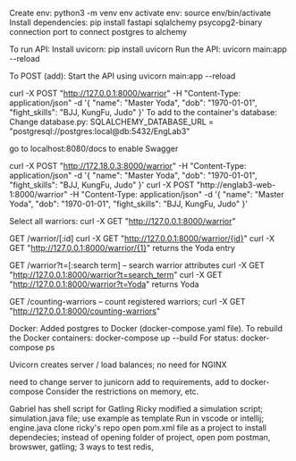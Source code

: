 Create env:
python3 -m venv env
activate env:
source env/bin/activate
Install dependencies:
pip install fastapi sqlalchemy psycopg2-binary
connection port to connect postgres to alchemy

To run API:
Install uvicorn: pip install uvicorn 
Run the API: uvicorn main:app --reload

To POST (add):
Start the API using uvicorn main:app --reload

curl -X POST "http://127.0.0.1:8000/warrior" -H "Content-Type: application/json" -d '{
    "name": "Master Yoda",
    "dob": "1970-01-01",
    "fight_skills": "BJJ, KungFu, Judo"
}'
To add to the container's database:
Change database.py: SQLALCHEMY_DATABASE_URL = "postgresql://postgres:local@db:5432/EngLab3"

go to localhost:8080/docs to enable Swagger

curl -X POST "http://172.18.0.3:8000/warrior" -H "Content-Type: application/json" -d '{
    "name": "Master Yoda",
    "dob": "1970-01-01",
    "fight_skills": "BJJ, KungFu, Judo"
}'
curl -X POST "http://englab3-web-1:8000/warrior" -H "Content-Type: application/json" -d '{
    "name": "Master Yoda",
    "dob": "1970-01-01",
    "fight_skills": "BJJ, KungFu, Judo"
}'

Select all warriors:
curl -X GET "http://127.0.0.1:8000/warrior"


GET /warrior/[:id] 
curl -X GET "http://127.0.0.1:8000/warrior/{id}"
curl -X GET "http://127.0.0.1:8000/warrior/{1}" returns the Yoda entry


GET /warrior?t=[:search term] – search warrior attributes 
curl -X GET "http://127.0.0.1:8000/warrior?t=search_term"
curl -X GET "http://127.0.0.1:8000/warrior?t=Yoda" returns Yoda


GET /counting-warriors – count registered warriors;
curl -X GET "http://127.0.0.1:8000/counting-warriors"

Docker: Added postgres to Docker (docker-compose.yaml file). 
To rebuild the Docker containers: docker-compose up --build
For status: docker-compose ps

Uvicorn creates server / load balances; no need for NGINX

need to change server to junicorn
add to requirements, add to docker-compose
Consider the restrictions on memory, etc.

Gabriel has shell script for Gatling
Ricky modified a simulation script; simulation.java file; use example as template
Run in vscode or intellij; engine.java
clone ricky's repo
open pom.xml file as a project to install dependecies; instead of opening folder of project, open pom
postman, browswer, gatling; 3 ways to test
redis, 